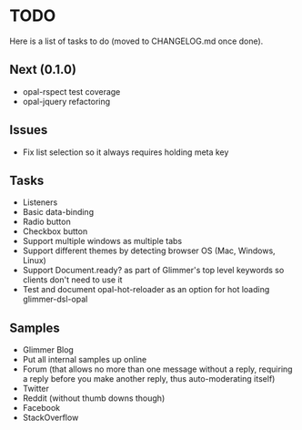 # TODO

Here is a list of tasks to do (moved to CHANGELOG.md once done). 

## Next (0.1.0)

- opal-rspect test coverage
- opal-jquery refactoring

## Issues

- Fix list selection so it always requires holding meta key

## Tasks

- Listeners
- Basic data-binding
- Radio button
- Checkbox button
- Support multiple windows as multiple tabs
- Support different themes by detecting browser OS (Mac, Windows, Linux)
- Support Document.ready? as part of Glimmer's top level keywords so clients don't need to use it
- Test and document opal-hot-reloader as an option for hot loading glimmer-dsl-opal

## Samples

- Glimmer Blog
- Put all internal samples up online
- Forum (that allows no more than one message without a reply, requiring a reply before you make another reply, thus auto-moderating itself)
- Twitter
- Reddit (without thumb downs though)
- Facebook
- StackOverflow
